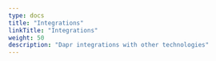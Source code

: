 ```yaml
---
type: docs
title: "Integrations"
linkTitle: "Integrations"
weight: 50
description: "Dapr integrations with other technologies"
---
```


